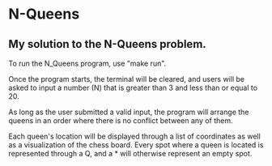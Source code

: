 # N-Queens
## My solution to the N-Queens problem.

To run the N_Queens program, use "make run".

Once the program starts, the terminal will be cleared, and users will be asked to input a number (N) that is greater than 3 and less than or equal to 20.

As long as the user submitted a valid input, the program will arrange the queens in an order where there is no conflict between any of them.

Each queen's location will be displayed through a list of coordinates as well as a visualization of the chess board. Every spot where a queen is located is represented through a Q, and a * will otherwise represent an empty spot.
